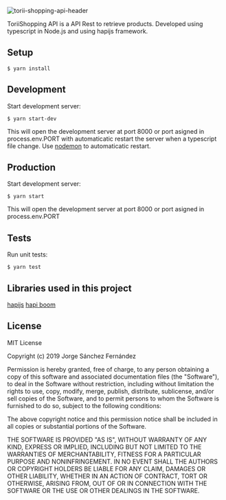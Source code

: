![torii-shopping-api-header](https://user-images.githubusercontent.com/5593590/64252020-20eccd00-cf1a-11e9-8964-adb0e976cc93.png)

ToriiShopping API is a API Rest to retrieve products. Developed using typescript in Node.js and using hapijs framework.

## Setup

```
$ yarn install
```

## Development

Start development server:

```
$ yarn start-dev
```

This will open the development server at port 8000 or port asigned in process.env.PORT with automaticatic restart the server when a typescript file change.
Use [nodemon](https://github.com/remy/nodemon) to automaticatic restart.

## Production

Start development server:

```
$ yarn start
```

This will open the development server at port 8000 or port asigned in process.env.PORT 

## Tests

Run unit tests:

```
$ yarn test
```

## Libraries used in this project
[hapijs](https://github.com/hapijs/hapi)
[hapi boom](https://github.com/hapijs/boom)
## License

MIT License

Copyright (c) 2019 Jorge Sánchez Fernández

Permission is hereby granted, free of charge, to any person obtaining a copy
of this software and associated documentation files (the "Software"), to deal
in the Software without restriction, including without limitation the rights
to use, copy, modify, merge, publish, distribute, sublicense, and/or sell
copies of the Software, and to permit persons to whom the Software is
furnished to do so, subject to the following conditions:

The above copyright notice and this permission notice shall be included in all
copies or substantial portions of the Software.

THE SOFTWARE IS PROVIDED "AS IS", WITHOUT WARRANTY OF ANY KIND, EXPRESS OR
IMPLIED, INCLUDING BUT NOT LIMITED TO THE WARRANTIES OF MERCHANTABILITY,
FITNESS FOR A PARTICULAR PURPOSE AND NONINFRINGEMENT. IN NO EVENT SHALL THE
AUTHORS OR COPYRIGHT HOLDERS BE LIABLE FOR ANY CLAIM, DAMAGES OR OTHER
LIABILITY, WHETHER IN AN ACTION OF CONTRACT, TORT OR OTHERWISE, ARISING FROM,
OUT OF OR IN CONNECTION WITH THE SOFTWARE OR THE USE OR OTHER DEALINGS IN THE
SOFTWARE.
